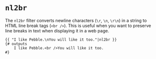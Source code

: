 # `nl2br`

The `nl2br` filter converts newline characters (`\r`, `\n`, `\r\n`) in a string to HTML line break tags (`<br />`). This
is useful when you want to preserve line breaks in text when displaying it in a web page.

```pebble
{{ "I like Pebble.\nYou will like it too."|nl2br }}
{# outputs
    I like Pebble.<br />You will like it too.
#}
```
